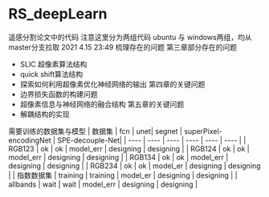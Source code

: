 # RS_deepLearn
遥感分割论文中的代码
注意这里分为两组代码 ubuntu 与 windows两组，均从master分支拉取
2021 4.15 23:49
梳理存在的问题
第三章部分存在的问题
+ SLIC 超像素算法结构
+ quick shift算法结构
+ 探索如何利用超像素优化神经网络的输出
第四章的关键问题
+ 边界损失函数的构建问题
+ 超像素信息与神经网络的融合结构
第五章的关键问题
+ 解耦结构的实现

需要训练的数据集与模型
|  数据集   | fcn  | unet| segnet | superPixel-encodingNet | SPE-decouple-Net|
|  ----  | ----  |  ----  |  ----  |  ----  |  ----  |
| RGB123  | ok | ok | model_err | designing | designing |
| RGB124  | ok | ok | model_err | designing | designing |
| RGB134  | ok | ok | model_err | designing | designing |
| RGB234  | ok | ok | model_er | designing | designing |
| 指数数据集  | training | training | model_er | designing | designing |
| allbands  | wait | wait | model_err | designing | designing |

